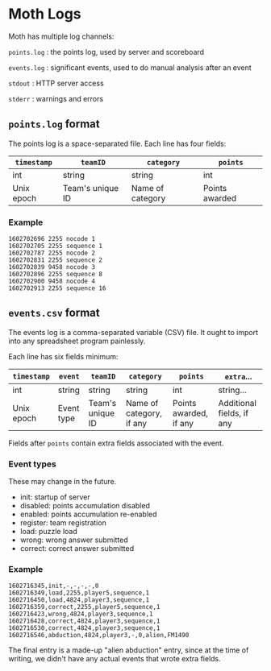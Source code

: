 Moth Logs
=======

Moth has multiple log channels: 

`points.log`
: the points log, used by server and scoreboard

`events.log`
: significant events, used to do manual analysis after an event

`stdout`
: HTTP server access 

`stderr`
: warnings and errors


`points.log` format
----------------------

The points log is a space-separated file.
Each line has four fields:

| `timestamp` | `teamID` | `category` | `points` |
| --- | --- | --- | --- |
| int | string | string | int |
| Unix epoch | Team's unique ID | Name of category | Points awarded |


### Example

```
1602702696 2255 nocode 1
1602702705 2255 sequence 1
1602702787 2255 nocode 2
1602702831 2255 sequence 2
1602702839 9458 nocode 3
1602702896 2255 sequence 8
1602702900 9458 nocode 4
1602702913 2255 sequence 16
```

`events.csv` format
----------------------

The events log is a comma-separated variable (CSV) file.
It ought to import into any spreadsheet program painlessly.

Each line has six fields minimum:

| `timestamp` | `event` | `teamID` | `category` | `points` | `extra`... |
| --- | --- | --- | --- | --- | --- |
| int | string | string | string | int | string... |
| Unix epoch | Event type | Team's unique ID | Name of category, if any | Points awarded, if any | Additional fields, if any |

Fields after `points` contain extra fields associated with the event. 

### Event types

These may change in the future.

* init: startup of server
* disabled: points accumulation disabled
* enabled: points accumulation re-enabled
* register: team registration
* load: puzzle load
* wrong: wrong answer submitted
* correct: correct answer submitted

### Example

```
1602716345,init,-,-,-,-,0
1602716349,load,2255,player5,sequence,1
1602716450,load,4824,player3,sequence,1
1602716359,correct,2255,player5,sequence,1
1602716423,wrong,4824,player3,sequence,1
1602716428,correct,4824,player3,sequence,1
1602716530,correct,4824,player3,sequence,1
1602716546,abduction,4824,player3,-,0,alien,FM1490
```

The final entry is a made-up "alien abduction" entry,
since at the time of writing,
we didn't have any actual events that wrote extra fields.
